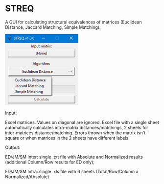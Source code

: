 # STREQ
A GUI for calculating structural equivalences of matrices (Euclidean Distance, Jaccard Matching, Simple Matching).

![alt text](https://github.com/mbiggiero/STREQ/blob/main/screenshot.png?raw=true)

Input: 

Excel matrices. Values on diagonal are ignored.
Excel file with a single sheet automatically calculates intra-matrix distances/matchings, 2 sheets for inter-matrices distance/matching.
Errors thrown when the matrix isn't square or when matrices in the 2 sheets have different labels.


Output:

ED/JM/SM Inter: single .txt file with Absolute and Normalized results (additional Column/Row results for ED only);

ED/JM/SM Intra: single .xls file with 6 sheets (Total/Row/Column x Normalized/Absolute)

